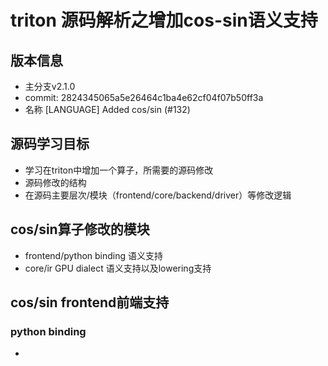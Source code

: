 # triton 源码解析之增加cos-sin语义支持

## 版本信息
- 主分支v2.1.0
- commit: 2824345065a5e26464c1ba4e62cf04f07b50ff3a
- 名称 [LANGUAGE] Added cos/sin (#132)

## 源码学习目标
- 学习在triton中增加一个算子，所需要的源码修改
- 源码修改的结构
- 在源码主要层次/模块（frontend/core/backend/driver）等修改逻辑

## cos/sin算子修改的模块
- frontend/python binding 语义支持
- core/ir GPU dialect 语义支持以及lowering支持

## cos/sin frontend前端支持
### python binding
- 
